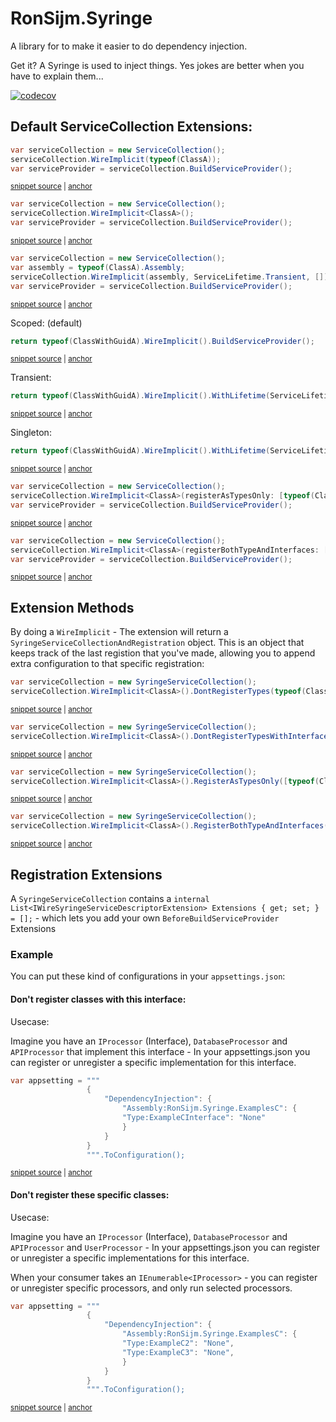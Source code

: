 # RonSijm.Syringe

A library for to make it easier to do dependency injection.

Get it? A Syringe is used to inject things. Yes jokes are better when you have to explain them...

[![codecov](https://codecov.io/github/RonSijm/RonSijm.Syringe/graph/badge.svg?token=QFGV300KRH)](https://codecov.io/github/RonSijm/RonSijm.Syringe)


## Default ServiceCollection Extensions:

<!-- snippet: CodeExample-DefaultServiceCollection-WireByType -->
<a id='snippet-CodeExample-DefaultServiceCollection-WireByType'></a>
```cs
var serviceCollection = new ServiceCollection();
serviceCollection.WireImplicit(typeof(ClassA));
var serviceProvider = serviceCollection.BuildServiceProvider();
```
<sup><a href='/src/Tests/RonSijm.Syringe.Tests/Features/Tests/MicrosoftServiceProvider/Registration/DefaultServiceCollection/InitiationMethods/TestWireImplicit_Type.cs#L10-L16' title='Snippet source file'>snippet source</a> | <a href='#snippet-CodeExample-DefaultServiceCollection-WireByType' title='Start of snippet'>anchor</a></sup>
<!-- endSnippet -->
<!-- snippet: CodeExample-DefaultServiceCollection-WireByTypeGeneric -->
<a id='snippet-CodeExample-DefaultServiceCollection-WireByTypeGeneric'></a>
```cs
var serviceCollection = new ServiceCollection();
serviceCollection.WireImplicit<ClassA>();
var serviceProvider = serviceCollection.BuildServiceProvider();
```
<sup><a href='/src/Tests/RonSijm.Syringe.Tests/Features/Tests/MicrosoftServiceProvider/Registration/DefaultServiceCollection/InitiationMethods/TestWireImplicit_GenericType.cs#L10-L16' title='Snippet source file'>snippet source</a> | <a href='#snippet-CodeExample-DefaultServiceCollection-WireByTypeGeneric' title='Start of snippet'>anchor</a></sup>
<!-- endSnippet -->
<!-- snippet: CodeExample-DefaultServiceCollection-WireByAssembly -->
<a id='snippet-CodeExample-DefaultServiceCollection-WireByAssembly'></a>
```cs
var serviceCollection = new ServiceCollection();
var assembly = typeof(ClassA).Assembly;
serviceCollection.WireImplicit(assembly, ServiceLifetime.Transient, []);
var serviceProvider = serviceCollection.BuildServiceProvider();
```
<sup><a href='/src/Tests/RonSijm.Syringe.Tests/Features/Tests/MicrosoftServiceProvider/Registration/DefaultServiceCollection/InitiationMethods/TestWireImplicit_Assembly.cs#L10-L15' title='Snippet source file'>snippet source</a> | <a href='#snippet-CodeExample-DefaultServiceCollection-WireByAssembly' title='Start of snippet'>anchor</a></sup>
<!-- endSnippet -->

Scoped: (default)

<!-- snippet: CodeExample-DefaultScope -->
<a id='snippet-CodeExample-DefaultScope'></a>
```cs
return typeof(ClassWithGuidA).WireImplicit().BuildServiceProvider();
```
<sup><a href='/src/Tests/RonSijm.Syringe.Tests/Features/Tests/MicrosoftServiceProvider/Registration/Attributes/LifetimeTests/LifetimeTests_Scoped.cs#L10-L12' title='Snippet source file'>snippet source</a> | <a href='#snippet-CodeExample-DefaultScope' title='Start of snippet'>anchor</a></sup>
<!-- endSnippet -->

Transient:

<!-- snippet: CodeExample-TransientScope -->
<a id='snippet-CodeExample-TransientScope'></a>
```cs
return typeof(ClassWithGuidA).WireImplicit().WithLifetime(ServiceLifetime.Transient).BuildServiceProvider();
```
<sup><a href='/src/Tests/RonSijm.Syringe.Tests/Features/Tests/MicrosoftServiceProvider/Registration/Attributes/LifetimeTests/LifetimeTests_Transient.cs#L10-L12' title='Snippet source file'>snippet source</a> | <a href='#snippet-CodeExample-TransientScope' title='Start of snippet'>anchor</a></sup>
<!-- endSnippet -->

Singleton:

<!-- snippet: CodeExample-SingletonScope -->
<a id='snippet-CodeExample-SingletonScope'></a>
```cs
return typeof(ClassWithGuidA).WireImplicit().WithLifetime(ServiceLifetime.Singleton).BuildServiceProvider();
```
<sup><a href='/src/Tests/RonSijm.Syringe.Tests/Features/Tests/MicrosoftServiceProvider/Registration/Attributes/LifetimeTests/LifetimeTests_Singleton.cs#L10-L12' title='Snippet source file'>snippet source</a> | <a href='#snippet-CodeExample-SingletonScope' title='Start of snippet'>anchor</a></sup>
<!-- endSnippet -->

<!-- snippet: CodeExample-Parameters-registerAsTypesOnly -->
<a id='snippet-CodeExample-Parameters-registerAsTypesOnly'></a>
```cs
var serviceCollection = new ServiceCollection();
serviceCollection.WireImplicit<ClassA>(registerAsTypesOnly: [typeof(ClassWithInterfaceA)]);
var serviceProvider = serviceCollection.BuildServiceProvider();
```
<sup><a href='/src/Tests/RonSijm.Syringe.Tests/Features/Tests/MicrosoftServiceProvider/Registration/DefaultServiceCollection/Parameters/TestWireImplicit_RegisterAsTypesOnly_ClassWithInterface.cs#L11-L15' title='Snippet source file'>snippet source</a> | <a href='#snippet-CodeExample-Parameters-registerAsTypesOnly' title='Start of snippet'>anchor</a></sup>
<!-- endSnippet -->
<!-- snippet: CodeExample-Parameters-registerBothTypeAndInterfaces -->
<a id='snippet-CodeExample-Parameters-registerBothTypeAndInterfaces'></a>
```cs
var serviceCollection = new ServiceCollection();
serviceCollection.WireImplicit<ClassA>(registerBothTypeAndInterfaces: [typeof(ClassWithInterfaceA)]);
var serviceProvider = serviceCollection.BuildServiceProvider();
```
<sup><a href='/src/Tests/RonSijm.Syringe.Tests/Features/Tests/MicrosoftServiceProvider/Registration/DefaultServiceCollection/Parameters/TestWireImplicit_RegisterBothTypeAndInterfaces_ClassWithInterface.cs#L10-L14' title='Snippet source file'>snippet source</a> | <a href='#snippet-CodeExample-Parameters-registerBothTypeAndInterfaces' title='Start of snippet'>anchor</a></sup>
<!-- endSnippet -->

## Extension Methods

By doing a `WireImplicit` - The extension will return a `SyringeServiceCollectionAndRegistration` object.
This is an object that keeps track of the last registion that you've made, allowing you to append extra configuration to that specific registration:

<!-- snippet: CodeExample-DontRegisterTypesExtension -->
<a id='snippet-CodeExample-DontRegisterTypesExtension'></a>
```cs
var serviceCollection = new SyringeServiceCollection();
serviceCollection.WireImplicit<ClassA>().DontRegisterTypes(typeof(ClassA));
```
<sup><a href='/src/Tests/RonSijm.Syringe.Tests/Features/Tests/MicrosoftServiceProvider/CustomCollection/Parameters/TestWireImplicit_DontRegisterAsTypes_Class.cs#L11-L14' title='Snippet source file'>snippet source</a> | <a href='#snippet-CodeExample-DontRegisterTypesExtension' title='Start of snippet'>anchor</a></sup>
<!-- endSnippet -->
<!-- snippet: CodeExample-DontRegisterTypesWithInterfaces -->
<a id='snippet-CodeExample-DontRegisterTypesWithInterfaces'></a>
```cs
var serviceCollection = new SyringeServiceCollection();
serviceCollection.WireImplicit<ClassA>().DontRegisterTypesWithInterfaces([typeof(InterfaceFor_ClassWithInterfaceA)]);
```
<sup><a href='/src/Tests/RonSijm.Syringe.Tests/Features/Tests/MicrosoftServiceProvider/CustomCollection/Parameters/TestWireImplicit_DontRegisterTypesWithInterface_InterfaceFor_ClassWithInterface.cs#L11-L14' title='Snippet source file'>snippet source</a> | <a href='#snippet-CodeExample-DontRegisterTypesWithInterfaces' title='Start of snippet'>anchor</a></sup>
<!-- endSnippet -->
<!-- snippet: CodeExample-RegisterAsTypesOnly -->
<a id='snippet-CodeExample-RegisterAsTypesOnly'></a>
```cs
var serviceCollection = new SyringeServiceCollection();
serviceCollection.WireImplicit<ClassA>().RegisterAsTypesOnly([typeof(ClassWithInterfaceA)]);
```
<sup><a href='/src/Tests/RonSijm.Syringe.Tests/Features/Tests/MicrosoftServiceProvider/CustomCollection/Parameters/TestWireImplicit_RegisterAsTypesOnly_ClassWithInterface.cs#L11-L14' title='Snippet source file'>snippet source</a> | <a href='#snippet-CodeExample-RegisterAsTypesOnly' title='Start of snippet'>anchor</a></sup>
<!-- endSnippet -->
<!-- snippet: CodeExample-RegisterBothTypeAndInterfaces -->
<a id='snippet-CodeExample-RegisterBothTypeAndInterfaces'></a>
```cs
var serviceCollection = new SyringeServiceCollection();
serviceCollection.WireImplicit<ClassA>().RegisterBothTypeAndInterfaces([typeof(ClassWithInterfaceA)]);
```
<sup><a href='/src/Tests/RonSijm.Syringe.Tests/Features/Tests/MicrosoftServiceProvider/CustomCollection/Parameters/TestWireImplicit_RegisterBothTypeAndInterfaces_ClassWithInterface.cs#L10-L13' title='Snippet source file'>snippet source</a> | <a href='#snippet-CodeExample-RegisterBothTypeAndInterfaces' title='Start of snippet'>anchor</a></sup>
<!-- endSnippet -->


## Registration Extensions

A `SyringeServiceCollection` contains a `internal List<IWireSyringeServiceDescriptorExtension> Extensions { get; set; } = [];` - which lets you add your own `BeforeBuildServiceProvider` Extensions

### Example

You can put these kind of configurations in your `appsettings.json`:

#### Don't register classes with this interface:

Usecase:

Imagine you have an `IProcessor` (Interface), `DatabaseProcessor` and `APIProcessor` that implement this interface - In your appsettings.json you can register or unregister a specific implementation for this interface.

<!-- snippet: CodeExample-ConfigurationNotWithInterfaces -->
<a id='snippet-CodeExample-ConfigurationNotWithInterfaces'></a>
```cs
var appsetting = """
                 {
                     "DependencyInjection": {
                         "Assembly:RonSijm.Syringe.ExamplesC": {
                         "Type:ExampleCInterface": "None"
                         }
                     }
                 }
                 """.ToConfiguration();
```
<sup><a href='/src/Tests/RonSijm.Syringe.Tests/Features/Tests/MicrosoftServiceProvider/Registration/Config/ExamplesC_InterfaceRegistrationNone.cs#L11-L23' title='Snippet source file'>snippet source</a> | <a href='#snippet-CodeExample-ConfigurationNotWithInterfaces' title='Start of snippet'>anchor</a></sup>
<!-- endSnippet -->

#### Don't register these specific classes:

Usecase:

Imagine you have an `IProcessor` (Interface), `DatabaseProcessor` and `APIProcessor` and `UserProcessor` - In your appsettings.json you can register or unregister a specific implementations for this interface.

When your consumer takes an `IEnumerable<IProcessor>` - you can register or unregister specific processors, and only run selected processors.

<!-- snippet: CodeExample-ConfigurationNotSpecificClass -->
<a id='snippet-CodeExample-ConfigurationNotSpecificClass'></a>
```cs
var appsetting = """
                 {
                     "DependencyInjection": {
                         "Assembly:RonSijm.Syringe.ExamplesC": {
                         "Type:ExampleC2": "None",
                         "Type:ExampleC3": "None",
                         }
                     }
                 }
                 """.ToConfiguration();
```
<sup><a href='/src/Tests/RonSijm.Syringe.Tests/Features/Tests/MicrosoftServiceProvider/Registration/Config/ExamplesC_TypeRegistrationNone.cs#L11-L24' title='Snippet source file'>snippet source</a> | <a href='#snippet-CodeExample-ConfigurationNotSpecificClass' title='Start of snippet'>anchor</a></sup>
<!-- endSnippet -->
